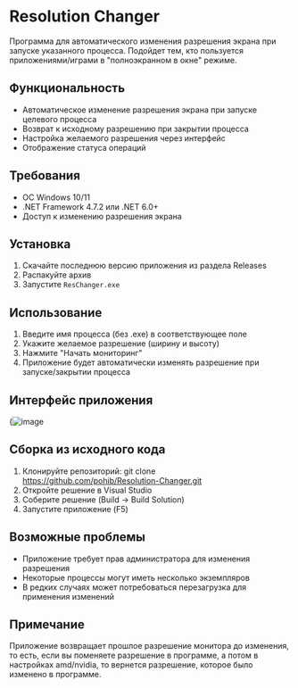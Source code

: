 # Resolution Changer

Программа для автоматического изменения разрешения экрана при запуске указанного процесса. Подойдет тем, кто пользуется приложениями/играми в "полноэкранном в окне" режиме.

## Функциональность

- Автоматическое изменение разрешения экрана при запуске целевого процесса
- Возврат к исходному разрешению при закрытии процесса
- Настройка желаемого разрешения через интерфейс
- Отображение статуса операций

## Требования

- ОС Windows 10/11
- .NET Framework 4.7.2 или .NET 6.0+
- Доступ к изменению разрешения экрана

## Установка

1. Скачайте последнюю версию приложения из раздела Releases
2. Распакуйте архив
3. Запустите `ResChanger.exe`

## Использование

1. Введите имя процесса (без .exe) в соответствующее поле
2. Укажите желаемое разрешение (ширину и высоту)
3. Нажмите "Начать мониторинг"
4. Приложение будет автоматически изменять разрешение при запуске/закрытии процесса

## Интерфейс приложения

(![image](https://github.com/user-attachments/assets/0ec0a398-53f6-403b-85a0-0f81ff7f1832)

## Сборка из исходного кода

1. Клонируйте репозиторий: git clone https://github.com/pohib/Resolution-Changer.git
2. Откройте решение в Visual Studio
3. Соберите решение (Build → Build Solution)
4. Запустите приложение (F5)

## Возможные проблемы

- Приложение требует прав администратора для изменения разрешения
- Некоторые процессы могут иметь несколько экземпляров
- В редких случаях может потребоваться перезагрузка для применения изменений

## Примечание
Приложение возвращает прошлое разрешение монитора до изменения, то есть, если вы поменяете разрешение в программе, а потом в настройках amd/nvidia, то вернется разрешение, которое было изменено в программе.
